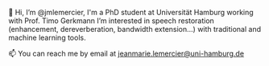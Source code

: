 👋 Hi, I’m @jmlemercier, I'm a PhD student at Universität Hamburg working with Prof. Timo Gerkmann
I’m interested in speech restoration (enhancement, dereverberation, bandwidth extension...) with traditional and machine learning tools.

📫 You can reach me by email at jeanmarie.lemercier@uni-hamburg.de

<!---
jmlemercier/jmlemercier is a ✨ special ✨ repository because its `README.md` (this file) appears on your GitHub profile.
You can click the Preview link to take a look at your changes.
--->
